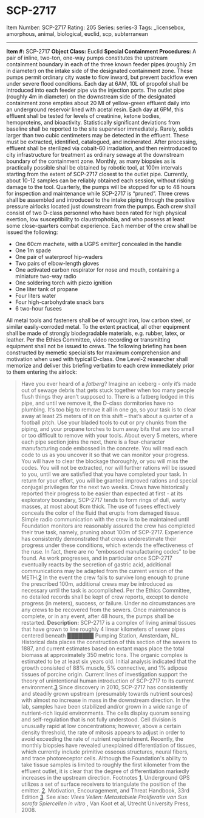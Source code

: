 # SCP-2717
Item Number: SCP-2717
Rating: 205
Series: series-3
Tags: _licensebox, amorphous, animal, biological, euclid, scp, subterranean

---

**Item #:** SCP-2717
**Object Class:** Euclid
**Special Containment Procedures:** A pair of inline, two-ton, one-way pumps constitutes the upstream containment boundary in each of the three known feeder pipes (roughly 2m in diameter) on the intake side of the designated containment zone. These pumps permit ordinary city waste to flow inward, but prevent backflow even under severe flood conditions. Each day at 6AM, 10L of propofol shall be introduced into each feeder pipe via the injection ports.
The outlet pipe (roughly 4m in diameter) on the downstream side of the designated containment zone empties about 20 Ml of yellow-green effluent daily into an underground reservoir lined with acetal resin. Each day at 6PM, this effluent shall be tested for levels of creatinine, ketone bodies, hemoproteins, and bioactivity. Statistically significant deviations from baseline shall be reported to the site supervisor immediately. Rarely, solids larger than two cubic centimeters may be detected in the effluent. These must be extracted, identified, catalogued, and incinerated.
After processing, effluent shall be sterilized via cobalt-60 irradiation, and then reintroduced to city infrastructure for treatment as ordinary sewage at the downstream boundary of the containment zone.
Monthly, as many biopsies as is practically possible shall be obtained by robotic tool, at 100m intervals starting from the extent of SCP-2717 closest to the outlet pipe. Currently, about 10-12 samples can be reliably obtained each session, without risking damage to the tool.
Quarterly, the pumps will be stopped for up to 48 hours for inspection and maintenance while SCP-2717 is “pruned”. Three crews shall be assembled and introduced to the intake piping through the positive pressure airlocks located just downstream from the pumps.
Each crew shall consist of two D-class personnel who have been rated for high physical exertion, low susceptibility to claustrophobia, and who possess at least some close-quarters combat experience.
Each member of the crew shall be issued the following:
  * One 60cm machete, with a UGPS emitter[1](javascript:;) concealed in the handle
  * One 1m spade
  * One pair of waterproof hip-waders
  * Two pairs of elbow-length gloves
  * One activated carbon respirator for nose and mouth, containing a miniature two-way radio
  * One soldering torch with piezo ignition
  * One liter tank of propane
  * Four liters water
  * Four high-carbohydrate snack bars
  * 6 two-hour fusees

All metal tools and fasteners shall be of wrought iron, low carbon steel, or similar easily-corroded metal. To the extent practical, all other equipment shall be made of strongly biodegradable materials, e.g. rubber, latex, or leather. Per the Ethics Committee, video recording or transmitting equipment shall not be issued to crews.
The following briefing has been constructed by memetic specialists for maximum comprehension and motivation when used with typical D-class. One Level-2 researcher shall memorize and deliver this briefing verbatim to each crew immediately prior to them entering the airlock:
> Have you ever heard of a _fatberg_? Imagine an iceberg - only it’s made out of sewage debris that gets stuck together when too many people flush things they aren’t supposed to. There is a fatberg lodged in this pipe, and until we remove it, the D-class dormitories have no plumbing. It’s too big to remove it all in one go, so your task is to clear away at least 25 meters of it on this shift – that’s about a quarter of a football pitch. Use your bladed tools to cut or pry chunks from the piping, and your propane torches to burn away bits that are too small or too difficult to remove with your tools. About every 5 meters, where each pipe section joins the next, there is a four-character manufacturing code embossed in the concrete. You will read each code to us as you uncover it so that we can monitor your progress. You will have to clear the blockage thoroughly, or you will miss the codes. You will not be extracted, nor will further rations will be issued to you, until we are satisfied that you have completed your task. In return for your effort, you will be granted improved rations and special conjugal privileges for the next two weeks.
Crews have historically reported their progress to be easier than expected at first - at its exploratory boundary, SCP-2717 tends to form rings of dull, warty masses, at most about 8cm thick. The use of fusees effectively conceals the color of the fluid that erupts from damaged tissue.
Simple radio communication with the crew is to be maintained until Foundation monitors are reasonably assured the crew has completed their true task, namely, pruning about 100m of SCP-2717. Experience has consistently demonstrated that crews underestimate their progress under these conditions, which extends the effectiveness of the ruse.
In fact, there are no "embossed manufacturing codes" to be found. As work progresses, and in particular once SCP-2717 eventually reacts by the secretion of gastric acid, additional communications may be adapted from the current version of the METH.[2](javascript:;) In the event the crew fails to survive long enough to prune the prescribed 100m, additional crews may be introduced as necessary until the task is accomplished.
Per the Ethics Committee, no detailed records shall be kept of crew reports, except to denote progress (in meters), success, or failure.
Under no circumstances are any crews to be recovered from the sewers. Once maintenance is complete, or in any event, after 48 hours, the pumps shall be restarted.
**Description:** SCP-2717 is a complex of living animal tissues that have grown to line roughly 4 linear kilometers of sewer pipes centered beneath ███████ Pumping Station, Amsterdam, NL. Historical data places the construction of this section of the sewers to 1887, and current estimates based on extant maps place the total biomass at approximately 350 metric tons.
The organic complex is estimated to be at least six years old. Initial analysis indicated that the growth consisted of 88% muscle, 5% connective, and 1% adipose tissues of porcine origin. Current lines of investigation support the theory of unintentional human introduction of SCP-2717 to its current environment.[3](javascript:;)
Since discovery in 2010, SCP-2717 has consistently and steadily grown upstream (presumably towards nutrient sources) with almost no increase in mass in the downstream direction.
In the lab, samples have been stabilized and/or grown in a wide range of nutrient-rich liquid environments. The cells display quorum sensing and self-regulation that is not fully understood. Cell division is unusually rapid at low concentrations; however, above a certain density threshold, the rate of mitosis appears to adjust in order to avoid exceeding the rate of nutrient replenishment.
Recently, the monthly biopsies have revealed unexplained differentiation of tissues, which currently include primitive osseous structures, neural fibers, and trace photoreceptor cells.
Although the Foundation's ability to take tissue samples is limited to roughly the first kilometer from the effluent outlet, it is clear that the degree of differentiation markedly increases in the upstream direction.
Footnotes
[1](javascript:;). Underground GPS utilizes a set of surface receivers to triangulate the position of the emitter.
[2](javascript:;). Motivation, Encouragement, and Threat Handbook, 33rd Edition
[3](javascript:;). See also: _Vlees Vellen: Metastabiele Proliferatie van Sus scrofa Spiercellen in vitro_ , Van Koot et al, Utrecht University Press, 2008.